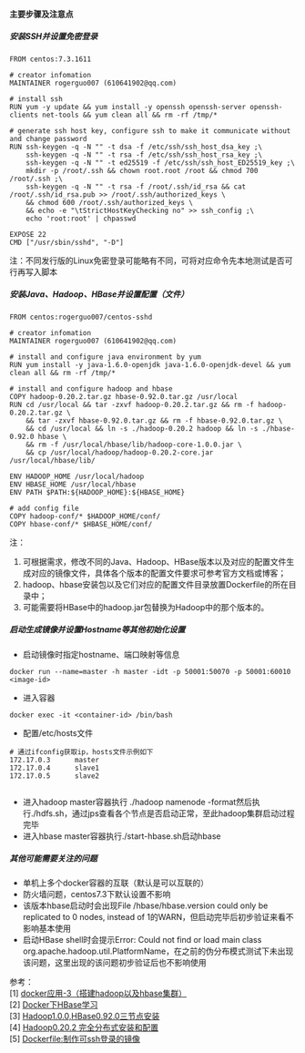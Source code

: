 #### 主要步骤及注意点
##### 安装SSH并设置免密登录

```
FROM centos:7.3.1611

# creator infomation
MAINTAINER rogerguo007 (610641902@qq.com)

# install ssh
RUN yum -y update && yum install -y openssh openssh-server openssh-clients net-tools && yum clean all && rm -rf /tmp/*

# generate ssh host key, configure ssh to make it communicate without and change password
RUN ssh-keygen -q -N "" -t dsa -f /etc/ssh/ssh_host_dsa_key ;\
    ssh-keygen -q -N "" -t rsa -f /etc/ssh/ssh_host_rsa_key ;\
    ssh-keygen -q -N "" -t ed25519 -f /etc/ssh/ssh_host_ED25519_key ;\
    mkdir -p /root/.ssh && chown root.root /root && chmod 700 /root/.ssh ;\
	ssh-keygen -q -N "" -t rsa -f /root/.ssh/id_rsa && cat /root/.ssh/id_rsa.pub >> /root/.ssh/authorized_keys \
	&& chmod 600 /root/.ssh/authorized_keys \
	&& echo -e "\tStrictHostKeyChecking no" >> ssh_config ;\
    echo 'root:root' | chpasswd
	
EXPOSE 22
CMD ["/usr/sbin/sshd", "-D"]
```
注：不同发行版的Linux免密登录可能略有不同，可将对应命令先本地测试是否可行再写入脚本

##### 安装Java、Hadoop、HBase并设置配置（文件）

```
FROM centos:rogerguo007/centos-sshd

# creator infomation
MAINTAINER rogerguo007 (610641902@qq.com)

# install and configure java environment by yum
RUN yum install -y java-1.6.0-openjdk java-1.6.0-openjdk-devel && yum clean all && rm -rf /tmp/*

# install and configure hadoop and hbase
COPY hadoop-0.20.2.tar.gz hbase-0.92.0.tar.gz /usr/local
RUN cd /usr/local && tar -zxvf hadoop-0.20.2.tar.gz && rm -f hadoop-0.20.2.tar.gz \
    && tar -zxvf hbase-0.92.0.tar.gz && rm -f hbase-0.92.0.tar.gz \
	&& cd /usr/local && ln -s ./hadoop-0.20.2 hadoop && ln -s ./hbase-0.92.0 hbase \
	&& rm -f /usr/local/hbase/lib/hadoop-core-1.0.0.jar \
	&& cp /usr/local/hadoop/hadoop-0.20.2-core.jar /usr/local/hbase/lib/

ENV HADOOP_HOME /usr/local/hadoop
ENV HBASE_HOME /usr/local/hbase
ENV PATH $PATH:${HADOOP_HOME}:${HBASE_HOME}

# add config file
COPY hadoop-conf/* $HADOOP_HOME/conf/
COPY hbase-conf/* $HBASE_HOME/conf/
```
注：  
1. 可根据需求，修改不同的Java、Hadoop、HBase版本以及对应的配置文件生成对应的镜像文件，具体各个版本的配置文件要求可参考官方文档或博客；
2. hadoop、hbase安装包以及它们对应的配置文件目录放置Dockerfile的所在目录中；
3. 可能需要将HBase中的hadoop.jar包替换为Hadoop中的那个版本的。


##### 启动生成镜像并设置Hostname等其他初始化设置
- 启动镜像时指定hostname、端口映射等信息

```
docker run --name=master -h master -idt -p 50001:50070 -p 50001:60010 <image-id>
```

- 进入容器

```
docker exec -it <container-id> /bin/bash
```

- 配置/etc/hosts文件

```
# 通过ifconfig获取ip，hosts文件示例如下
172.17.0.3      master
172.17.0.4      slave1
172.17.0.5      slave2


```

- 进入hadoop master容器执行 ./hadoop namenode -format然后执行./hdfs.sh，通过jps查看各个节点是否启动正常，至此hadoop集群启动过程完毕
- 进入hbase master容器执行./start-hbase.sh启动hbase

##### 其他可能需要关注的问题
- 单机上多个docker容器的互联（默认是可以互联的）
- 防火墙问题，centos7.3下默认设置不影响
- 该版本hbase启动时会出现File /hbase/hbase.version could only be replicated to 0 nodes, instead of 1的WARN，但启动完毕后初步验证来看不影响基本使用
- 启动HBase shell时会提示Error: Could not find or load main class org.apache.hadoop.util.PlatformName，在之前的伪分布模式测试下未出现该问题，这里出现的该问题初步验证后也不影响使用



参考：  
[1] [docker应用-3（搭建hadoop以及hbase集群）](https://www.jianshu.com/p/293370799c6f)  
[2] [Docker下HBase学习]( https://blog.csdn.net/boling_cavalry/article/details/78041811)  
[3] [Hadoop1.0.0,HBase0.92.0三节点安装](https://www.linuxidc.com/Linux/2012-07/65670.htm)  
[4] [Hadoop0.20.2 完全分布式安装和配置](https://blog.csdn.net/eudivkfdskf/article/details/79417786)  
[5] [Dockerfile:制作可ssh登录的镜像](http://blog.51cto.com/qicheng0211/1585398)


